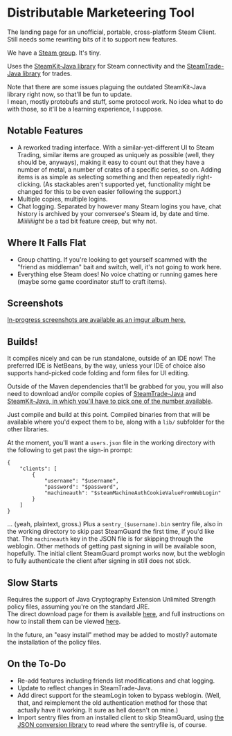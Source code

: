 Distributable Marketeering Tool
===============================
The landing page for an unofficial, portable, cross-platform Steam Client.  
Still needs some rewriting bits of it to support new features.

We have a [Steam group](http://steamcommunity.com/groups/dmt-client).  It's tiny.

Uses the [SteamKit-Java library](https://github.com/Top-Cat/SteamKit-Java) for Steam connectivity and the [SteamTrade-Java library](https://github.com/nosoop/SteamTrade-Java) for trades.

Note that there are some issues plaguing the outdated SteamKit-Java library right now, so that'll be fun to update.  
I mean, mostly protobufs and stuff, some protocol work.  No idea what to do with those, so it'll be a learning experience, I suppose.

Notable Features
----------------
  * A reworked trading interface.  With a similar-yet-different UI to Steam Trading, similar items are grouped as uniquely as possible (well, they should be, anyways), making it easy to count out that they have a number of metal, a number of crates of a specific series, so on.  Adding items is as simple as selecting something and then repeatedly right-clicking.  (As stackables aren't supported yet, functionality might be changed for this to be even easier following the support.)
  * Multiple copies, multiple logins.
  * Chat logging.  Separated by however many Steam logins you have, chat history is archived by your conversee's Steam id, by date and time.  _Miiiiiiiight_ be a tad bit feature creep, but why not.

Where It Falls Flat
-------------------
  * Group chatting.  If you're looking to get yourself scammed with the "friend as middleman" bait and switch, well, it's not going to work here.
  * Everything else Steam does!  No voice chatting or running games here (maybe some game coordinator stuff to craft items).

Screenshots
-----------
[In-progress screenshots are available as an imgur album here.](http://imgur.com/a/Nv9xH#0)

Builds!
-------
It compiles nicely and can be run standalone, outside of an IDE now!  The preferred IDE is NetBeans, by the way, unless your IDE of choice also supports hand-picked code folding and form files for UI editing.

Outside of the Maven dependencies that'll be grabbed for you, you will also need to download and/or compile copies of [SteamTrade-Java](https://github.com/nosoop/SteamTrade-Java) and [SteamKit-Java, in which you'll have to pick one of the number available](https://github.com/Top-Cat/SteamKit-Java/network).

Just compile and build at this point.  Compiled binaries from that will be available where you'd expect them to be, along with a `lib/` subfolder for the other libraries.

At the moment, you'll want a `users.json` file in the working directory with the following to get past the sign-in prompt:
```
{
    "clients": [
        {
            "username": "$username",
            "password": "$password",
            "machineauth": "$steamMachineAuthCookieValueFromWebLogin"
        }
    ]
}
```
... (yeah, plaintext, gross.) Plus a `sentry_($username).bin` sentry file, also in the working directory to skip past SteamGuard the first time, if you'd like that.  The `machineauth` key in the JSON file is for skipping through the weblogin.  Other methods of getting past signing in will be available soon, hopefully.  The initial client SteamGuard prompt works now, but the weblogin to fully authenticate the client after signing in still does not stick.

Slow Starts
-----------
Requires the support of Java Cryptography Extension Unlimited Strength policy files, assuming you're on the standard JRE.  
The direct download page for them is available [here](http://www.oracle.com/technetwork/java/javase/downloads/jce-7-download-432124.html), and full instructions on how to install them can be viewed [here](http://suhothayan.blogspot.com/2012/05/how-to-install-java-cryptography.html).

In the future, an "easy install" method may be added to mostly? automate the installation of the policy files.

On the To-Do
------------
  * Re-add features including friends list modifications and chat logging.
  * Update to reflect changes in SteamTrade-Java.
  * Add direct support for the steamLogin token to bypass weblogin. (Well, that, and reimplement the old authentication method for those that actually have it working.  It sure as hell doesn't on mine.)
  * Import sentry files from an installed client to skip SteamGuard, using [the JSON conversion library](https://github.com/nosoop/vdf-json-java) to read where the sentryfile is, of course.
